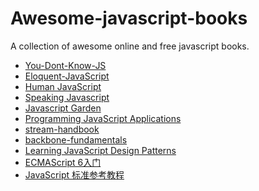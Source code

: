 Awesome-javascript-books
=======================

A collection of awesome online and free javascript books.

* [You-Dont-Know-JS](https://github.com/getify/You-Dont-Know-JS)
* [Eloquent-JavaScript](http://eloquentjavascript.net/)
* [Human JavaScript](http://read.humanjavascript.com/ch01-introduction.html)
* [Speaking Javascript](http://speakingjs.com/es5/index.html)
* [Javascript Garden](http://bonsaiden.github.io/JavaScript-Garden/zh/)
* [Programming JavaScript Applications](http://chimera.labs.oreilly.com/books/1234000000262/index.html)
* [stream-handbook](https://github.com/substack/stream-handbook)
* [backbone-fundamentals](https://github.com/addyosmani/backbone-fundamentals)
* [Learning JavaScript Design Patterns](http://addyosmani.com/resources/essentialjsdesignpatterns/book/)
* [ECMAScript 6入门](http://es6.ruanyifeng.com/)
* [JavaScript 标准参考教程](http://javascript.ruanyifeng.com/)
